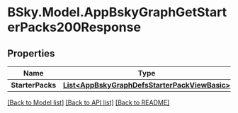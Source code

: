 # BSky.Model.AppBskyGraphGetStarterPacks200Response

## Properties

Name | Type | Description | Notes
------------ | ------------- | ------------- | -------------
**StarterPacks** | [**List&lt;AppBskyGraphDefsStarterPackViewBasic&gt;**](AppBskyGraphDefsStarterPackViewBasic.md) |  | 

[[Back to Model list]](../README.md#documentation-for-models) [[Back to API list]](../README.md#documentation-for-api-endpoints) [[Back to README]](../README.md)

